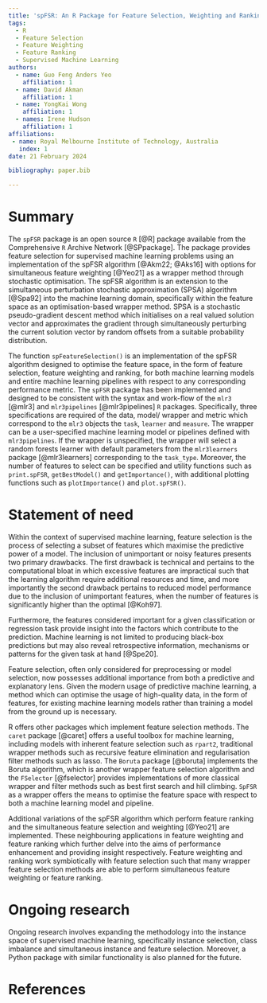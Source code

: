 ```yaml
---
title: 'spFSR: An R Package for Feature Selection, Weighting and Ranking'
tags:
  - R
  - Feature Selection
  - Feature Weighting
  - Feature Ranking
  - Supervised Machine Learning
authors:
  - name: Guo Feng Anders Yeo
    affiliation: 1
  - name: David Akman
    affiliation: 1
  - name: YongKai Wong
    affiliation: 1
  - names: Irene Hudson
    affiliation: 1
affiliations:
 - name: Royal Melbourne Institute of Technology, Australia
   index: 1
date: 21 February 2024

bibliography: paper.bib

---
```


# Summary


The `spFSR` package is an open source `R` [@R] package available from the Comprehensive `R` Archive Network [@SPpackage]. The package provides feature selection for supervised machine learning problems using an implementation of the spFSR algorithm [@Akm22; @Aks16] with options for simultaneous feature weighting [@Yeo21] as a wrapper method through stochastic optimisation. The spFSR algorithm is an extension to the simultaneous perturbation stochastic approximation (SPSA) algorithm [@Spa92] into the machine learning domain, specifically within the feature space as an optimisation-based wrapper method. SPSA is a stochastic pseudo-gradient descent method which initialises on a real valued solution vector and approximates the gradient through simultaneously perturbing the current solution vector by random offsets from a suitable probability distribution. 

The function `spFeatureSelection()` is an implementation of the spFSR algorithm designed to optimise the feature space, in the form of feature selection, feature weighting and ranking, for both machine learning models and entire machine learning pipelines with respect to any corresponding performance metric. The `spFSR` package has been implemented and designed to be consistent with the syntax and work-flow of the `mlr3` [@mlr3] and `mlr3pipelines` [@mlr3pipelines] `R` packages. Specifically, three specifications are required of the data, model/ wrapper and metric which correspond to the `mlr3` objects the `task`, `learner` and `measure`. The wrapper can be a user-specified machine learning model or pipelines defined with `mlr3pipelines`. If the wrapper is unspecified, the wrapper will select a random forests learner with default parameters from the `mlr3learners` package [@mlr3learners] corresponding to the `task_type`. Moreover, the number of features to select can be specified and utility functions such as `print.spFSR`, `getBestModel()` and `getImportance()`, with additional plotting functions such as `plotImportance()` and `plot.spFSR()`.



# Statement of need

Within the context of supervised machine learning, feature selection is the process of selecting a subset of features which maximise the predictive power of a model. The inclusion of unimportant or noisy features presents two primary drawbacks. The first drawback is technical and pertains to the computational bloat in which excessive features are impractical such that the learning algorithm require additional resources and time, and more importantly the second drawback pertains to reduced model performance due to the inclusion of unimportant features, when the number of features is significantly higher than the optimal [@Koh97]. 

Furthermore, the features considered important for a given classification or regression task provide insight into the factors which contribute to the prediction. Machine learning is not limited to producing black-box predictions but may also reveal retrospective information, mechanisms or patterns for the given task at hand [@Spe20].

Feature selection, often only considered for preprocessing or model selection, now possesses additional importance from both a predictive and explanatory lens. Given the modern usage of predictive machine learning, a method which can optimise the usage of high-quality data, in the form of features, for existing machine learning models rather than training a model from the ground up is necessary.

R offers other packages which implement feature selection methods. The `caret` package [@caret] offers a useful toolbox for machine learning, including models with inherent feature selection such as `rpart2`, traditional wrapper methods such as recursive feature elimination and regularisation filter methods such as lasso. The `Boruta` package [@boruta] implements the Boruta algorithm, which is another wrapper feature selection algorithm and the `FSelector` [@fselector] provides implementations of more classical wrapper and filter methods such as best first search and hill climbing. `SpFSR` as a wrapper offers the means to optimise the feature space with respect to both a machine learning model and pipeline. 

Additional variations of the spFSR algorithm which perform feature ranking and the simultaneous feature selection and weighting [@Yeo21] are implemented. These neighbouring applications in feature weighting and feature ranking which further delve into the aims of performance enhancement and providing insight respectively. Feature weighting and ranking work symbiotically with feature selection such that many wrapper feature selection methods are able to perform simultaneous feature weighting or feature ranking.




# Ongoing research

Ongoing research involves expanding the methodology into the instance space of supervised machine learning, specifically instance selection, class imbalance and simultaneous instance and feature selection. Moreover, a Python package with similar functionality is also planned for the future.

# References
